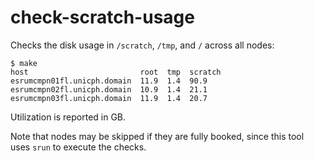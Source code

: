 # check-scratch-usage

Checks the disk usage in `/scratch`, `/tmp`, and `/` across all nodes:

```console
$ make
host                         root  tmp  scratch
esrumcmpn01fl.unicph.domain  11.9  1.4  90.9
esrumcmpn02fl.unicph.domain  10.9  1.4  21.1
esrumcmpn03fl.unicph.domain  11.9  1.4  20.7
```

Utilization is reported in GB.

Note that nodes may be skipped if they are fully booked, since this tool uses `srun` to execute the checks.
